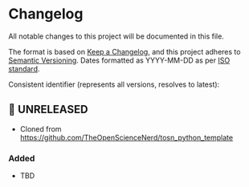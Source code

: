 # Changelog

All notable changes to this project will be documented in this file.

The format is based on [Keep a Changelog](https://keepachangelog.com/en/1.1.0/),
and this project adheres to [Semantic Versioning](https://semver.org/spec/v2.0.0.html). Dates formatted as YYYY-MM-DD as per [ISO standard](https://www.iso.org/iso-8601-date-and-time-format.html).

Consistent identifier (represents all versions, resolves to latest): 

## :seedling: UNRELEASED 

* Cloned from https://github.com/TheOpenScienceNerd/tosn_python_template

### Added

* TBD


